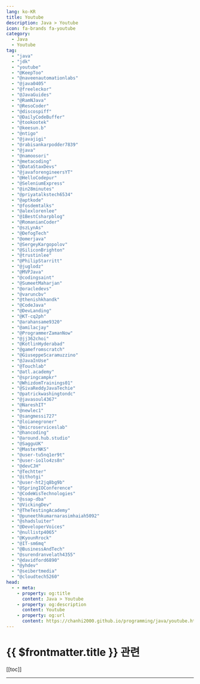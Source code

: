 ```yaml
---
lang: ko-KR
title: Youtube
description: Java > Youtube
icon: fa-brands fa-youtube
category:
  - Java
  - Youtube
tag: 
  - "java"
  - "jdk"
  - "youtube"
  - "@KeepToo"
  - "@naveenautomationlabs"
  - "@java0405"
  - "@freeleckor"
  - "@JavaGuides"
  - "@RamNJava"
  - "@ResoCoder"
  - "@discospiff"
  - "@DailyCodeBuffer"
  - "@tookootek"
  - "@keesun.b"
  - "@ntigo"
  - "@javajigi"
  - "@rabisankarpodder7839"
  - "@java"
  - "@namoosori"
  - "@metacoding"
  - "@DataStaxDevs"
  - "@javaforengineersYT"
  - "@HelloCodepur"
  - "@SeleniumExpress"
  - "@in28minutes"
  - "@priyatalkstech6534"
  - "@aptkode"
  - "@fosdemtalks"
  - "@alexlorenlee"
  - "@1BestCsharpblog"
  - "@RomanianCoder"
  - "@szLynAs"
  - "@DefogTech"
  - "@omerjava"
  - "@SergeyKargopolov"
  - "@SiliconBrighton"
  - "@trustinlee"
  - "@PhilipStarritt"
  - "@juglodz"
  - "@MVPJava"
  - "@codingsaint"
  - "@SumeetMaharjan"
  - "@oracledevs"
  - "@varuncbv"
  - "@thenishkhandk"
  - "@CodeJava"
  - "@DevLanding"
  - "@KT-cq2ph"
  - "@arahansame9320"
  - "@amilacjay"
  - "@ProgrammerZamanNow"
  - "@jj362choi"
  - "@KotlinHyderabad"
  - "@gamefromscratch"
  - "@GiuseppeScaramuzzino"
  - "@JavaInUse"
  - "@Touchlab"
  - "@atl.academy"
  - "@springcampkr"
  - "@WhizdomTrainings01"
  - "@SivaReddyJavaTechie"
  - "@patrickwashingtondc"
  - "@javasoul4367"
  - "@NareshIT"
  - "@newlec1"
  - "@sangmessi727"
  - "@loianegroner"
  - "@microserviceslab"
  - "@hancoding"
  - "@around.hub.studio"
  - "@SagguUK"
  - "@MasterNKS"
  - "@user-tu5nq1er9t"
  - "@user-io1lo4zs8n"
  - "@devCJH"
  - "@Techtter"
  - "@ithotgi"
  - "@user-ht2jq8bg9b"
  - "@SpringIOConference"
  - "@CodeWisTechnologies"
  - "@ssap-dba"
  - "@VickingDev"
  - "@TheTestingAcademy"
  - "@puneethkumarnarasimhaiah5092"
  - "@shadsluiter"
  - "@DeveloperVoices"
  - "@nullistp4065"
  - "@KyounRrock"
  - "@IT-sm6mq"
  - "@BusinessAndTech"
  - "@surendranvelath4355"
  - "@davidford6890"
  - "@yhdev"
  - "@seibertmedia"
  - "@cloudtech5260"
head:
  - - meta:
    - property: og:title
      content: Java > Youtube
    - property: og:description
      content: Youtube
    - property: og:url
      content: https://chanhi2000.github.io/programming/java/youtube.html
---
```


# {{ $frontmatter.title }} 관련

[[toc]]

---

<MyYouTubeItems jsonName="yu-KeepToo" /><!-- KeepToo -->
<MyYouTubeItems jsonName="yu-naveenautomationlabs" /><!-- Naveen AutomationLabs -->
<MyYouTubeItems jsonName="yu-java0405" /><!-- 김기태의 JAVA를 자바 -->
<MyYouTubeItems jsonName="yu-freeleckor" /><!-- 프리렉 -->
<MyYouTubeItems jsonName="yu-JavaGuides" /><!-- Java Guides -->
<MyYouTubeItems jsonName="yu-ResoCoder" /><!-- Reso Coder -->
<MyYouTubeItems jsonName="yu-discospiff" /><!-- Brandan Jones -->
<MyYouTubeItems jsonName="yu-DailyCodeBuffer" /><!-- Daily Code Buffer -->
<MyYouTubeItems jsonName="yu-tookootek" /><!-- tookootek -->
<MyYouTubeItems jsonName="yu-keesun.b" /><!-- 백기선 -->
<MyYouTubeItems jsonName="yu-ntigo" /><!-- 김대협 -->
<MyYouTubeItems jsonName="yu-javajigi" /><!-- 박재성 -->
<MyYouTubeItems jsonName="yu-rabisankarpodder7839" /><!-- Rabi Sankar Podder -->
<MyYouTubeItems jsonName="yu-java" /><!-- Java -->
<MyYouTubeItems jsonName="yu-namoosori" /><!-- 나무소리 -->
<MyYouTubeItems jsonName="yu-metacoding" /><!-- 메타코딩 -->
<MyYouTubeItems jsonName="yu-DataStaxDevs" /><!-- DataStax Developers -->
<MyYouTubeItems jsonName="yu-javaforengineersYT" /><!-- Java for Engineers -->
<MyYouTubeItems jsonName="yu-HelloCodepur" /><!-- Codepur -->
<MyYouTubeItems jsonName="yu-SeleniumExpress" /><!-- Selenium Express -->
<MyYouTubeItems jsonName="yu-in28minutes" /><!-- in28minutes - Cloud Made Easy -->
<MyYouTubeItems jsonName="yu-priyatalkstech6534" /><!-- Priya Talks Tech -->
<MyYouTubeItems jsonName="yu-aptkode" /><!-- aptkode -->
<MyYouTubeItems jsonName="yu-fosdemtalks" /><!-- FOSDEM -->
<MyYouTubeItems jsonName="yu-alexlorenlee" /><!-- Alex Lee -->
<MyYouTubeItems jsonName="yu-1BestCsharpblog" /><!-- 1BestCsharp blog -->
<MyYouTubeItems jsonName="yu-RomanianCoder" /><!-- Dan Geabunea (Romanian Coder) -->
<MyYouTubeItems jsonName="yu-szLynAs" /><!-- LynAs Sazzad -->
<MyYouTubeItems jsonName="yu-DefogTech" /><!-- Defog Tech -->
<MyYouTubeItems jsonName="yu-omerjava" /><!-- omer java -->
<MyYouTubeItems jsonName="yu-SergeyKargopolov" /><!-- Sergey Kargopolov -->
<MyYouTubeItems jsonName="yu-SiliconBrighton" /><!-- Silicon Brighton -->
<MyYouTubeItems jsonName="yu-trustinlee" /><!-- Trustin Lee -->
<MyYouTubeItems jsonName="yu-PhilipStarritt" /><!-- Philip Starritt -->
<MyYouTubeItems jsonName="yu-juglodz" /><!-- Jug Łódź -->
<MyYouTubeItems jsonName="yu-MVPJava" /><!-- MVP Java -->
<MyYouTubeItems jsonName="yu-codingsaint" /><!-- Coding Saint -->
<MyYouTubeItems jsonName="yu-SumeetMaharjan" /><!-- Sumeet Maharjan -->
<MyYouTubeItems jsonName="yu-oracledevs" /><!-- Oracle Developers -->
<MyYouTubeItems jsonName="yu-varuncbv" /><!-- LETS-START-CODING By Varun cbv -->
<MyYouTubeItems jsonName="yu-thenishkhandk" /><!-- ThenisH -->
<MyYouTubeItems jsonName="yu-CodeJava" /><!-- Code Java -->
<MyYouTubeItems jsonName="yu-DevLanding" /><!-- Dev Landing -->
<MyYouTubeItems jsonName="yu-KT-cq2ph" /><!-- K T -->
<MyYouTubeItems jsonName="yu-arahansame9320" /><!-- arahansa me -->
<MyYouTubeItems jsonName="yu-amilacjay" /><!-- Amila -->
<MyYouTubeItems jsonName="yu-ProgrammerZamanNow" /><!-- Programmer Zaman Now -->
<MyYouTubeItems jsonName="yu-jj362choi" /><!-- 옥탑방개발자 -->
<MyYouTubeItems jsonName="yu-KotlinHyderabad" /><!-- Kotlin Hyderabad -->
<MyYouTubeItems jsonName="yu-gamefromscratch" /><!-- Gamefromscratch -->
<MyYouTubeItems jsonName="yu-GiuseppeScaramuzzino" /><!-- Giuseppe Scaramuzzino -->
<MyYouTubeItems jsonName="yu-JavaInUse" /><!-- JavaInUse -->
<MyYouTubeItems jsonName="yu-Touchlab" /><!-- Touchlab -->
<MyYouTubeItems jsonName="yu-atl.academy" /><!-- ATL Academy (by Lucas Moy) -->
<MyYouTubeItems jsonName="yu-springcampkr" /><!-- SpringCamp by KSUG -->
<MyYouTubeItems jsonName="yu-WhizdomTrainings01" /><!-- Ashish Thakur -->
<MyYouTubeItems jsonName="yu-patrickwashingtondc" /><!-- Patrick WashingtonDC -->
<MyYouTubeItems jsonName="yu-javasoul4367" /><!-- JavaSoul -->
<MyYouTubeItems jsonName="yu-NareshIT" /><!-- Naresh i Technologies -->
<MyYouTubeItems jsonName="yu-newlec1" /><!-- 뉴렉처 -->
<MyYouTubeItems jsonName="yu-sangmessi727" /><!-- Sangmessi -->
<MyYouTubeItems jsonName="yu-loianegroner" /><!-- Loiane Groner -->
<MyYouTubeItems jsonName="yu-microserviceslab" /><!-- Microservices Lab -->
<MyYouTubeItems jsonName="yu-hancoding" /><!-- 한코딩 -->
<MyYouTubeItems jsonName="yu-around.hub.studio" /><!-- 어라운드 허브 스튜디오 - Around Hub Studio -->
<MyYouTubeItems jsonName="yu-MasterNKS" /><!-- 남궁성의 정석코딩 -->
<MyYouTubeItems jsonName="yu-user-tu5nq1er9t" /><!-- 구멍가게 코딩단 -->
<MyYouTubeItems jsonName="yu-user-io1lo4zs8n" /><!-- 유영준 -->
<MyYouTubeItems jsonName="yu-Techtter" /><!-- Techtter -->
<MyYouTubeItems jsonName="yu-ithotgi" /><!-- IT핥기 -->
<MyYouTubeItems jsonName="yu-SpringIOConference" /><!-- Spring I/O -->
<MyYouTubeItems jsonName="yu-CodeWisTechnologies" /><!-- CodeWis Technologies -->
<MyYouTubeItems jsonName="yu-ssap-dba" /><!-- 쌉DBA -->
<MyYouTubeItems jsonName="yu-VickingDev" /><!-- VickingDev -->
<MyYouTubeItems jsonName="yu-TheTestingAcademy" /><!-- The Testing Academy -->
<MyYouTubeItems jsonName="yu-puneethkumarnarasimhaiah5092" /><!-- Puneeth Kumar Narasimhaiah -->
<MyYouTubeItems jsonName="yu-shadsluiter" /><!-- Programming w/ Professor Sluiter -->
<MyYouTubeItems jsonName="yu-DeveloperVoices" /><!-- Developer Voices -->
<MyYouTubeItems jsonName="yu-nullistp4065" /><!-- 뇽꾸 -->
<MyYouTubeItems jsonName="yu-KyounRrock" /><!-- Kyeongrok Kim -->
<MyYouTubeItems jsonName="yu-IT-sm6mq" /><!-- IT 늦공 김부장 -->
<MyYouTubeItems jsonName="yu-BusinessAndTech" /><!-- Craig Piercy -->
<MyYouTubeItems jsonName="yu-surendranvelath4355" /><!-- Surendran Velath -->
<MyYouTubeItems jsonName="yu-davidford6890" /><!-- David Ford -->
<MyYouTubeItems jsonName="yu-yhdev" /><!-- 김영한 -->
<MyYouTubeItems jsonName="yu-seibertmedia" /><!-- SEIBERTMEDIA -->
<MyYouTubeItems jsonName="yu-cloudtech5260" /><!-- CloudTech -->
<MyYouTubeItems jsonName="yu-goobar" /><!-- goobar -->
<MyYouTubeItems jsonName="yu-TheKiranAcademy" /><!-- The Kiran Academy - Java By Kiran -->
<MyYouTubeItems jsonName="yu-codingpiece" /><!-- 코딩한조각 -->
<MyYouTubeItems jsonName="yu-eunwoossaem" /><!-- 은우쌤 -->
<MyYouTubeItems jsonName="yu-CodingWithJohn" /><!-- Coding with John -->
<MyYouTubeItems jsonName="yu-dr.javaher" /><!-- Dr. Nina Javaher -->
<MyYouTubeItems jsonName="yu-csezsw" /><!-- ezsw -->
<MyYouTubeItems jsonName="yu-bienadam" /><!-- Adam Bien -->
<MyYouTubeItems jsonName="yu-joeappleton3479" /><!-- joe Appleton -->
<MyYouTubeItems jsonName="yu-KeepOnCoding" /><!-- Keep On Coding -->
<MyYouTubeItems jsonName="yu-ajudmeister" /><!-- Andreas Jud -->
<MyYouTubeItems jsonName="yu-vaadinofficial" /><!-- vaadinofficial  -->
<MyYouTubeItems jsonName="yu-with-neighbors" /><!-- 이웃팔촌 -->
<MyYouTubeItems jsonName="yu-CodeSpitz" /><!-- 코드스피츠 -->
<MyYouTubeItems jsonName="yu-caveofprogramming" /><!-- Cave of Programming -->
<MyYouTubeItems jsonName="yu-tom-delalande" /><!-- Tom Delalande -->
<MyYouTubeItems jsonName="yu-perpear1" /><!-- 코딩형 -->
<MyYouTubeItems jsonName="yu-poseidon.program" /><!-- poseidon -->
<MyYouTubeItems jsonName="yu-ProgrammingKnowledge" /><!-- ProgrammingKnowledge -->
<MyYouTubeItems jsonName="yu-typealias" /><!-- Dave Leeds -->
<MyYouTubeItems jsonName="yu-RefactoringDuncan" /><!-- Refactoring  to Kotlin -->
<MyYouTubeItems jsonName="yu-amitshekhar" /><!-- Amit Shekhar -->
<MyYouTubeItems jsonName="yu-rockthejvm" /><!-- Rock the JVM -->
<MyYouTubeItems jsonName="yu-DevMadeEasy" /><!-- Web Dev Made Easy -->
<MyYouTubeItems jsonName="yu-126leebs" /><!-- Tartaglia_타르탈리아 TV -->
<MyYouTubeItems jsonName="yu-ycrash3227" /><!-- yCrash -->
<MyYouTubeItems jsonName="yu-sivaprasadtamatam1240" /><!-- Sivaprasad Tamatam -->

<TagLinks />